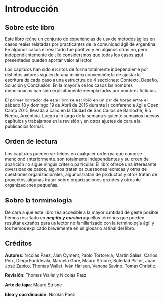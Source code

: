 Introducción
===

Sobre este libro
---
Este libro reúne un conjunto de experiencias de uso de métodos ágiles en casos reales relatadas por practicantes de la comunidad ágil de Argentina. En algunos casos el resultado fue positivo y en algunos otros no, pero independientemente de ello consideramos que todos los casos aquí presentados pueden aportar valor al lector.

Los capítulos han sido escritos de forma totalmente independiente por distintos autores siguiendo una mínima convención; la de ajustar la escritura de cada caso a una estructura de 4 secciones: Contexto, Desafío, Solución y Conclusión.
En la mayoría de los casos los nombres mencionados han sido explícitamente reemplazados por nombres ficticios.

El primer borrador de este libro se escribió en un par de horas entre el sábado 18 y domingo 19 de Abril de 2015 durante la conferencia Agile Open Camp 2015, llevada a cabo en la Ciudad de San Carlos de Bariloche, Rio Negro, Argentina. Luego a lo largo de la semana siguiente sumamos nuevos capítulos y trabajamos en la revisión y en otros ajustes de cara a la publicación formal.

Orden de lectura
---
Los capítulos pueden ser leídos en cualquier orden ya que como se mencionó anteriormente, son totalmente independientes y su orden de aparición no sigue ningún criterio particular. El libro ofrece una interesante diversidad de casos, algunos tratan de cuestiones técnicas y otros de cuestiones organizacionales, algunos tratan de productos y otros tratan de proyectos, algunas tratan sobre organizaciones grandes y otros de organizaciones pequeñas.

Sobre la terminología
---
De cara a que este libro sea accesible a la mayor cantidad de gente posible hemos resaltado en **_negrita y cursiva_** aquellos términos que pueden resultar extraños para un lector no familiarizado con la terminología ágil y los hemos explicado brevemente en un glosario al final del libro.

Créditos
---
**Autores**: Nicolás Paez, Alan Cyment, Pablo Tortorella, Martín Salías, Carlos Peix, Diego Fontdevila, Marcelo Gore, Mauro Strione, Soledad Pinter, Juan José Zapico, Thomas Wallet, Iván Hansen, Vanesa Savino, Tomás Christie.

**Revisión**: Thomas Wallet y Nicolás Paez

**Arte de tapa**: Mauro Strione

**Idea y coordinación**: Nicolás Paez
